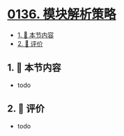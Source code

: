 # [0136. 模块解析策略](https://github.com/tnotesjs/TNotes.typescript/tree/main/notes/0136.%20%E6%A8%A1%E5%9D%97%E8%A7%A3%E6%9E%90%E7%AD%96%E7%95%A5)

<!-- region:toc -->

- [1. 🎯 本节内容](#1--本节内容)
- [2. 🫧 评价](#2--评价)

<!-- endregion:toc -->

## 1. 🎯 本节内容

- todo

## 2. 🫧 评价

- todo
